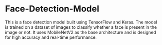 # Face-Detection-Model
This is a face detection model built using TensorFlow and Keras. The model is trained on a dataset of images to classify whether a face is present in the image or not. It uses MobileNetV2 as the base architecture and is designed for high accuracy and real-time performance.
